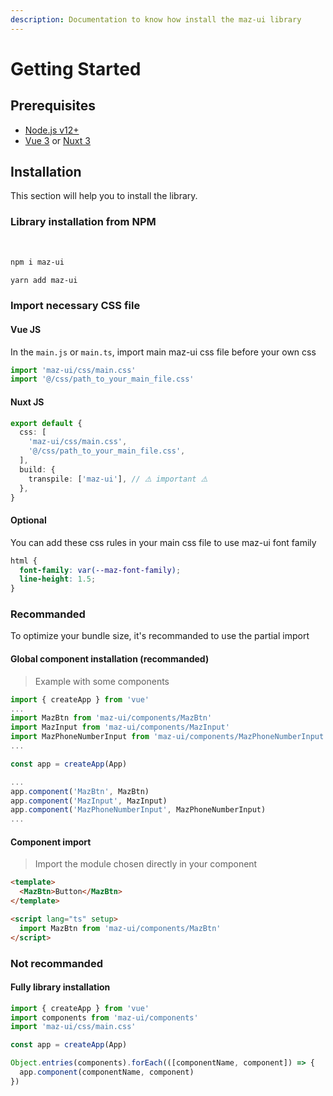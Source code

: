 ```yaml
---
description: Documentation to know how install the maz-ui library
---
```


# Getting Started

## Prerequisites

- [Node.js v12+](https://nodejs.org/)
- [Vue 3](https://v3.vuejs.org/) or [Nuxt 3](https://v3.nuxtjs.org/)

## Installation

This section will help you to install the library.

### Library installation from NPM

<br />

<NpmBadge package="maz-ui" dist-tag="latest" />

<CodeGroup>
  <CodeGroupItem title="NPM" active>

```bash
npm i maz-ui
```

  </CodeGroupItem>
  <CodeGroupItem title="YARN">

```bash
yarn add maz-ui
```

  </CodeGroupItem>

</CodeGroup>

### Import necessary CSS file

#### Vue JS <NpmBadge package="vue" />

In the `main.js` or `main.ts`, import main maz-ui css file before your own css

```ts
import 'maz-ui/css/main.css'
import '@/css/path_to_your_main_file.css'
```

#### Nuxt JS <NpmBadge package="nuxt" />

```ts
export default {
  css: [
    'maz-ui/css/main.css',
    '@/css/path_to_your_main_file.css',
  ],
  build: {
    transpile: ['maz-ui'], // ⚠️ important ⚠️
  },
}
```

#### Optional

You can add these css rules in your main css file to use maz-ui font family

```css
html {
  font-family: var(--maz-font-family);
  line-height: 1.5;
}
```

### Recommanded

To optimize your bundle size, it's recommanded to use the partial import

#### Global component installation (recommanded)

> Example with some components

```typescript
import { createApp } from 'vue'
...
import MazBtn from 'maz-ui/components/MazBtn'
import MazInput from 'maz-ui/components/MazInput'
import MazPhoneNumberInput from 'maz-ui/components/MazPhoneNumberInput'
...

const app = createApp(App)

...
app.component('MazBtn', MazBtn)
app.component('MazInput', MazInput)
app.component('MazPhoneNumberInput', MazPhoneNumberInput)
...
```

#### Component import

> Import the module chosen directly in your component

```html
<template>
  <MazBtn>Button</MazBtn>
</template>

<script lang="ts" setup>
  import MazBtn from 'maz-ui/components/MazBtn'
</script>
```

### Not recommanded

#### Fully library installation

```typescript
import { createApp } from 'vue'
import components from 'maz-ui/components'
import 'maz-ui/css/main.css'

const app = createApp(App)

Object.entries(components).forEach(([componentName, component]) => {
  app.component(componentName, component)
})
```
